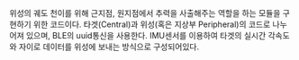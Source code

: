 위성의 궤도 천이를 위해 근지점, 원지점에서 추력을 사출해주는 역할을 하는 모듈을 구현하기 위한 코드이다.
타겟(Central)과 위성(혹은 지상부 Peripheral)의 코드로 나누어져 있으며, BLE의 uuid통신을 사용한다.
IMU센서를 이용하여 타겟의 실시간 각속도와 자이로 데이터를 위성에 보내는 방식으로 구성되어있다.
